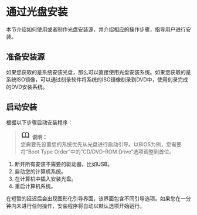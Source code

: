 # 通过光盘安装<a name="ZH-CN_TOPIC_0183222653"></a>

本节介绍如何使用或者制作光盘安装源，并介绍相应的操作步骤，指导用户进行安装。

## 准备安装源<a name="zh-cn_topic_0022605796_zh-cn_topic_0016259799_section66369966101113"></a>

如果您获取的是系统安装光盘，那么可以直接使用光盘安装系统。如果您获取的是系统ISO镜像，可以通过刻录软件将系统的ISO镜像刻录到DVD中，使用刻录完成的DVD安装系统。

## 启动安装<a name="zh-cn_topic_0022605796_zh-cn_topic_0016259799_section47344128153516"></a>

根据以下步骤启动安装程序：

>![](public_sys-resources/icon-note.gif) **说明：**   
>您需要先设置您的系统优先从光盘进行启动引导。以BIOS为例，您需要将“Boot Type Order”中的“CD/DVD-ROM Drive”选项调整到首位。  

1.  断开所有安装不需要的驱动器，比如USB。
2.  启动您的计算机系统。
3.  在计算机中插入安装光盘。
4.  重启计算机系统。

在短暂的延迟后会出现图形化引导界面，该界面包含不同引导选项。如果您在一分钟内未进行任何操作，安装程序将自动以默认选项开始运行。

